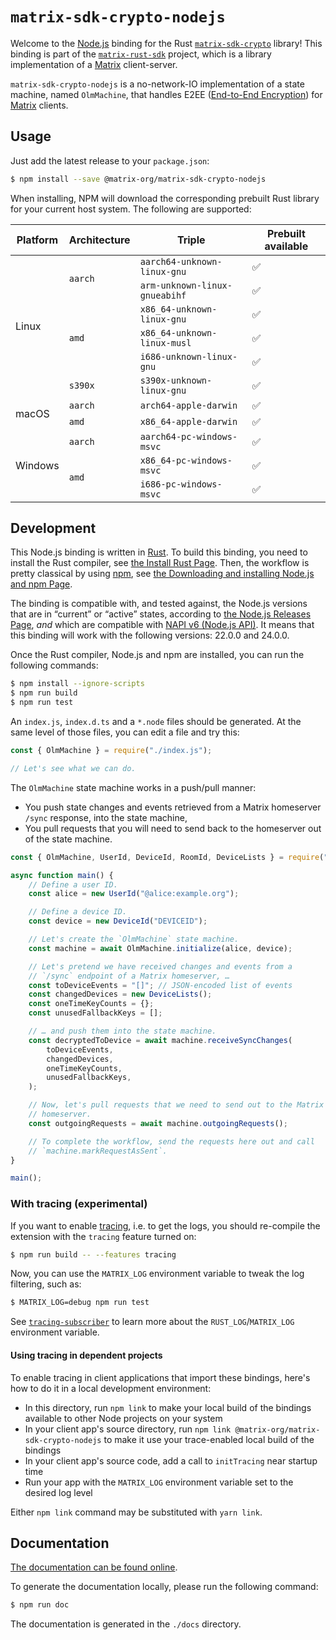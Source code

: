 # `matrix-sdk-crypto-nodejs`

Welcome to the [Node.js] binding for the Rust [`matrix-sdk-crypto`]
library! This binding is part of the [`matrix-rust-sdk`] project,
which is a library implementation of a [Matrix] client-server.

`matrix-sdk-crypto-nodejs` is a no-network-IO implementation of a
state machine, named `OlmMachine`, that handles E2EE ([End-to-End
Encryption](https://en.wikipedia.org/wiki/End-to-end_encryption)) for
[Matrix] clients.

## Usage

Just add the latest release to your `package.json`:

```sh
$ npm install --save @matrix-org/matrix-sdk-crypto-nodejs
```

When installing, NPM will download the corresponding prebuilt Rust library for your current host system. The following are supported:

<table>
  <thead>
    <tr>
      <th>Platform</th>
      <th>Architecture</th>
      <th>Triple</th>
      <th>Prebuilt available</th>
    </tr>
  </thead>
  <tbody>
    <tr>
      <td rowspan="6">Linux</td>
      <td rowspan="2"><code>aarch</code></td>
      <td><code>aarch64-unknown-linux-gnu</code></td>
      <td>✅</td>
    </tr>
    <tr>
      <td><code>arm-unknown-linux-gnueabihf</code></td>
      <td>✅</td>
    </tr>
    <tr>
      <td rowspan="3"><code>amd</code></td>
      <td><code>x86_64-unknown-linux-gnu</code></td>
      <td>✅</td>
    </tr>
    <tr>
      <td><code>x86_64-unknown-linux-musl</code></td>
      <td>✅</td>
    </tr>
    <tr>
      <td><code>i686-unknown-linux-gnu</code></td>
      <td>✅</td>
    </tr>
    <tr>
      <td rowspan="1"><code>s390x</code></td>
      <td><code>s390x-unknown-linux-gnu</code></td>
      <td>✅</td>
    </tr>
    <tr>
      <td rowspan="2">macOS</td>
      <td><code>aarch</code></td>
      <td><code>arch64-apple-darwin</code></td>
      <td>✅</td>
    </tr>
    <tr>
      <td><code>amd</code></td>
      <td><code>x86_64-apple-darwin</code></td>
      <td>✅</td>
    </tr>
    <tr>
      <td rowspan="3">Windows</td>
      <td><code>aarch</code></td>
      <td><code>aarch64-pc-windows-msvc</code></td>
      <td>✅</td>
    </tr>
    <tr>
      <td rowspan="2"><code>amd</code></td>
      <td><code>x86_64-pc-windows-msvc</code></td>
      <td>✅</td>
    </tr>
    <tr>
      <td><code>i686-pc-windows-msvc</code></td>
      <td>✅</td>
    </tr>
  </tbody>
</table>

## Development

This Node.js binding is written in [Rust]. To build this binding, you
need to install the Rust compiler, see [the Install Rust
Page](https://www.rust-lang.org/tools/install). Then, the workflow is
pretty classical by using [npm], see [the Downloading and installing
Node.js and npm
Page](https://docs.npmjs.com/downloading-and-installing-node-js-and-npm).

The binding is compatible with, and tested against, the Node.js
versions that are in “current” or “active” states,
according to [the Node.js Releases
Page](https://nodejs.org/en/about/releases/), _and_ which are
compatible with [NAPI v6 (Node.js
API)](https://nodejs.org/api/n-api.html#node-api-version-matrix). It
means that this binding will work with the following versions:
22.0.0 and 24.0.0.

Once the Rust compiler, Node.js and npm are installed, you can run the
following commands:

```sh
$ npm install --ignore-scripts
$ npm run build
$ npm run test
```

An `index.js`, `index.d.ts` and a `*.node` files should be
generated. At the same level of those files, you can edit a file and
try this:

```javascript
const { OlmMachine } = require("./index.js");

// Let's see what we can do.
```

The `OlmMachine` state machine works in a push/pull manner:

-   You push state changes and events retrieved from a Matrix homeserver
    `/sync` response, into the state machine,
-   You pull requests that you will need to send back to the homeserver
    out of the state machine.

```javascript
const { OlmMachine, UserId, DeviceId, RoomId, DeviceLists } = require("./index.js");

async function main() {
    // Define a user ID.
    const alice = new UserId("@alice:example.org");

    // Define a device ID.
    const device = new DeviceId("DEVICEID");

    // Let's create the `OlmMachine` state machine.
    const machine = await OlmMachine.initialize(alice, device);

    // Let's pretend we have received changes and events from a
    // `/sync` endpoint of a Matrix homeserver, …
    const toDeviceEvents = "[]"; // JSON-encoded list of events
    const changedDevices = new DeviceLists();
    const oneTimeKeyCounts = {};
    const unusedFallbackKeys = [];

    // … and push them into the state machine.
    const decryptedToDevice = await machine.receiveSyncChanges(
        toDeviceEvents,
        changedDevices,
        oneTimeKeyCounts,
        unusedFallbackKeys,
    );

    // Now, let's pull requests that we need to send out to the Matrix
    // homeserver.
    const outgoingRequests = await machine.outgoingRequests();

    // To complete the workflow, send the requests here out and call
    // `machine.markRequestAsSent`.
}

main();
```

### With tracing (experimental)

If you want to enable [tracing](https://tracing.rs), i.e. to get the
logs, you should re-compile the extension with the `tracing` feature
turned on:

```sh
$ npm run build -- --features tracing
```

Now, you can use the `MATRIX_LOG` environment variable to tweak the log filtering, such as:

```sh
$ MATRIX_LOG=debug npm run test
```

See
[`tracing-subscriber`](https://tracing.rs/tracing_subscriber/index.html)
to learn more about the `RUST_LOG`/`MATRIX_LOG` environment variable.

#### Using tracing in dependent projects

To enable tracing in client applications that import these bindings, here's how to do it in
a local development environment:

-   In this directory, run `npm link` to make your local build of the bindings available to
    other Node projects on your system
-   In your client app's source directory, run `npm link @matrix-org/matrix-sdk-crypto-nodejs`
    to make it use your trace-enabled local build of the bindings
-   In your client app's source code, add a call to `initTracing` near startup time
-   Run your app with the `MATRIX_LOG` environment variable set to the desired log level

Either `npm link` command may be substituted with `yarn link`.

## Documentation

[The documentation can be found
online](https://matrix-org.github.io/matrix-rust-sdk-crypto-nodejs/).

To generate the documentation locally, please run the following
command:

```sh
$ npm run doc
```

The documentation is generated in the `./docs` directory.

[Node.js]: https://nodejs.org/
[`matrix-sdk-crypto`]: https://github.com/matrix-org/matrix-rust-sdk/tree/main/crates/matrix-sdk-crypto
[`matrix-rust-sdk`]: https://github.com/matrix-org/matrix-rust-sdk
[Matrix]: https://matrix.org/
[Rust]: https://www.rust-lang.org/
[npm]: https://www.npmjs.com/
